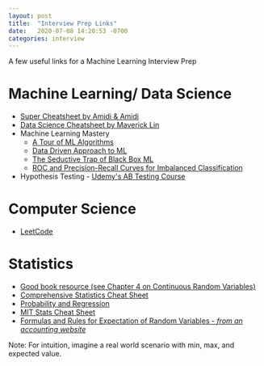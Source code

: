 ```yaml
---
layout: post
title:  "Interview Prep Links"
date:   2020-07-08 14:20:53 -0700
categories: interview
---
```


A few useful links for a Machine Learning Interview Prep

# Machine Learning/ Data Science

- [Super Cheatsheet by Amidi & Amidi](https://stanford.edu/~shervine/teaching/cs-229/cheatsheet-machine-learning-tips-and-tricks)
- [Data Science Cheatsheet by Maverick Lin](https://github.com/ml874/Data-Science-Cheatsheet)
- Machine Learning Mastery
	- [A Tour of ML Algorithms](https://machinelearningmastery.com/a-tour-of-machine-learning-algorithms/)
	- [Data Driven Approach to ML](https://machinelearningmastery.com/a-data-driven-approach-to-machine-learning/)	
	- [The Seductive Trap of Black Box ML](https://machinelearningmastery.com/the-seductive-trap-of-black-box-machine-learning/)
	- [ROC and Precision-Recall Curves for Imbalanced Classification](https://machinelearningmastery.com/roc-curves-and-precision-recall-curves-for-imbalanced-classification/)
- Hypothesis Testing - [Udemy's AB Testing Course](https://www.udacity.com/course/ab-testing--ud257)

# Computer Science

- [LeetCode](https://leetcode.com/)

# Statistics

- [Good book resource (see Chapter 4 on Continuous Random Variables)](https://bookdown.org/probability/beta/continuous-random-variables.html#lotus)
- [Comprehensive Statistics Cheat Sheet](https://static1.squarespace.com/static/54bf3241e4b0f0d81bf7ff36/t/55e9494fe4b011aed10e48e5/1441352015658/probability_cheatsheet.pdf)
- [Probability and Regression](https://www.uio.no/studier/emner/matnat/math/STK1100/v16/formelsamling-stk-1100-1110_eng_nov_2015.pdf)
- [MIT Stats Cheat Sheet](http://web.mit.edu/~csvoss/Public/usabo/stats_handout.pdf)
- [Formulas and Rules for Expectation of Random Variables - _from an accounting website_](http://www.kaspercpa.com/statisticalreview.htm) 

Note: For intuition, imagine a real world scenario with min, max, and expected value. 


